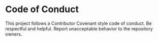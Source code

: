 # Code of Conduct

This project follows a Contributor Covenant style code of conduct.
Be respectful and helpful. Report unacceptable behavior to the repository owners.
